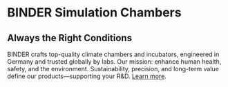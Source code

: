 # BINDER Simulation Chambers
## Always the Right Conditions
BINDER crafts top-quality climate chambers and incubators, engineered in Germany and trusted globally by labs. Our mission: enhance human health, safety, and the environment. Sustainability, precision, and long-term value define our products—supporting your R&D. [Learn more](https://www.binder-world.com).
